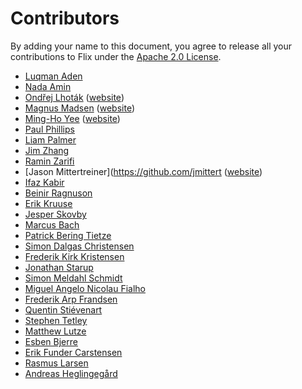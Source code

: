 ﻿# Contributors

By adding your name to this document, you agree to release all your contributions to Flix under the [Apache 2.0 License](LICENSE.md).

- [Luqman Aden](https://github.com/luqmana)
- [Nada Amin](https://github.com/namin)
- [Ondřej Lhoták](https://github.com/olhotak) ([website](http://plg.uwaterloo.ca/~olhotak/))
- [Magnus Madsen](https://github.com/magnus-madsen) ([website](http://plg.uwaterloo.ca/~mmadsen/))
- [Ming-Ho Yee](https://github.com/mhyee) ([website](http://mhyee.com))
- [Paul Phillips](https://github.com/paulp)
- [Liam Palmer](https://github.com/liampalmer43)
- [Jim Zhang](https://github.com/neynt)
- [Ramin Zarifi](https://github.com/FlaminGuy)
- [Jason Mittertreiner](https://github.com/jmittert ([website](https://jmittertreiner.ca))
- [Ifaz Kabir](https://github.com/ifazk)
- [Beinir Ragnuson](https://github.com/Beinir)
- [Erik Kruuse](https://github.com/ErikKruuse)
- [Jesper Skovby](https://github.com/TheJeller)
- [Marcus Bach](https://github.com/Xinrah)
- [Patrick Bering Tietze](https://github.com/Tietze95)
- [Simon Dalgas Christensen](https://github.com/Dalgas104)
- [Frederik Kirk Kristensen](https://github.com/FkirkK)
- [Jonathan Starup](https://github.com/JonathanStarup)
- [Simon Meldahl Schmidt](https://github.com/SimonMeldahl)
- [Miguel Angelo Nicolau Fialho](https://github.com/ma-fialho)
- [Frederik Arp Frandsen](https://github.com/fredeaf)
- [Quentin Stiévenart](https://github.com/acieroid)
- [Stephen Tetley](https://github.com/stephentetley)
- [Matthew Lutze](https://github.com/mlutze)
- [Esben Bjerre](https://github.com/esbenbjerre)
- [Erik Funder Carstensen](https://github.com/halvko)
- [Rasmus Larsen](https://github.com/herbstein)
- [Andreas Heglingegård](https://github.com/racerand)
